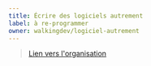 ```yaml
---
title: Écrire des logiciels autrement
label: à re-programmer
owner: walkingdev/logiciel-autrement
---
```


> [Lien vers l'organisation](http://github.com/walkingdev)
